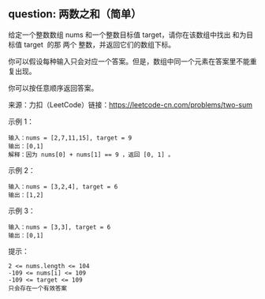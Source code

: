 ## question: 两数之和（简单）

给定一个整数数组 nums 和一个整数目标值 target，请你在该数组中找出 和为目标值 target  的那 两个 整数，并返回它们的数组下标。

你可以假设每种输入只会对应一个答案。但是，数组中同一个元素在答案里不能重复出现。

你可以按任意顺序返回答案。

来源：力扣（LeetCode）链接：https://leetcode-cn.com/problems/two-sum

示例 1：

```text
输入：nums = [2,7,11,15], target = 9
输出：[0,1]
解释：因为 nums[0] + nums[1] == 9 ，返回 [0, 1] 。
```

示例 2：
```text
输入：nums = [3,2,4], target = 6
输出：[1,2]
```

示例 3：
```text
输入：nums = [3,3], target = 6
输出：[0,1]
```

提示：
```text
2 <= nums.length <= 104
-109 <= nums[i] <= 109
-109 <= target <= 109
只会存在一个有效答案
```